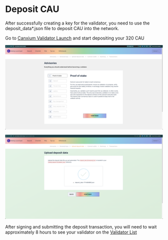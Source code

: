 # Deposit CAU

After successfully creating a key for the validator, you need to use the deposit_data*.json file to deposit CAU into the network.

Go to [Canxium Validator Launch](https://launchpad.canxium.org/en/) and start depositing your 320 CAU

![alt text](./images/image.png)

![alt text](./images/image-6.png)

After signing and submitting the deposit transaction, you will need to wait approximately 8 hours to see your validator on the [Validator List](https://epoch.canxium.org/validators)
